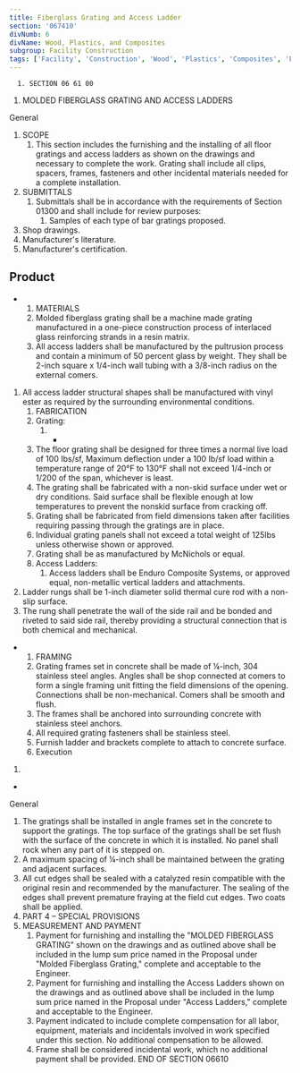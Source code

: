 ```yaml
---
title: Fiberglass Grating and Access Ladder
section: '067410'
divNumb: 6
divName: Wood, Plastics, and Composites
subgroup: Facility Construction
tags: ['Facility', 'Construction', 'Wood', 'Plastics', 'Composites', 'Fiberglass', 'Grating', 'Access', 'Ladder']
---
```


      1. SECTION 06 61 00
   1. MOLDED FIBERGLASS GRATING AND ACCESS LADDERS

General
1. SCOPE
   1. This section includes the furnishing and the installing of all floor gratings and access ladders as shown on the drawings and necessary to complete the work. Grating shall include all clips, spacers, frames, fasteners and other incidental materials needed for a complete installation.
2. SUBMITTALS
   1. Submittals shall be in accordance with the requirements of Section 01300 and shall include for review purposes:
      1. Samples of each type of bar gratings proposed.
2. Shop drawings.
3. Manufacturer's literature.
4. Manufacturer's certification.

## Product


* 
	1. MATERIALS
   1. Molded fiberglass grating shall be a machine made grating manufactured in a one-piece construction process of interlaced glass reinforcing strands in a resin matrix.
   1. All access ladders shall be manufactured by the pultrusion process and contain a minimum of 50 percent glass by weight. They shall be 2-inch square x 1/4-inch wall tubing with a 3/8-inch radius on the external comers.
1. All access ladder structural shapes shall be manufactured with vinyl ester as required by the surrounding environmental conditions.
	1. FABRICATION
   1. Grating:
         1. * 
	1. The floor grating shall be designed for three times a normal live load of 100 Ibs/sf, Maximum deflection under a 100 Ib/sf load within a temperature range of 20°F to 130°F shall not exceed 1/4-inch or 1/200 of the span, whichever is least.
	2. The grating shall be fabricated with a non-skid surface under wet or dry conditions. Said surface shall be flexible enough at low temperatures to prevent the nonskid surface from cracking off.
	3. Grating shall be fabricated from field dimensions taken after facilities requiring passing through the gratings are in place.
	4. Individual grating panels shall not exceed a total weight of 125Ibs unless otherwise shown or approved.
	5. Grating shall be as manufactured by McNichols or equal.
   1. Access Ladders:
      1. Access ladders shall be Enduro Composite Systems, or approved equal, non-metallic vertical ladders and attachments.
2. Ladder rungs shall be 1-inch diameter solid thermal cure rod with a non-slip surface.
3. The rung shall penetrate the wall of the side rail and be bonded and riveted to said side rail, thereby providing a structural connection that is both chemical and mechanical.

* 
	1. FRAMING
   1. Grating frames set in concrete shall be made of ¼-inch, 304 stainless steel angles. Angles shall be shop connected at comers to form a single framing unit fitting the field dimensions of the opening. Connections shall be non-mechanical. Comers shall be smooth and flush.
   1. The frames shall be anchored into surrounding concrete with stainless steel anchors.
   1. All required grating fasteners shall be stainless steel.
   1. Furnish ladder and brackets complete to attach to concrete surface.
   1. Execution
1.  

* 
	
General
   1. The gratings shall be installed in angle frames set in the concrete to support the gratings. The top surface of the gratings shall be set flush with the surface of the concrete in which it is installed. No panel shall rock when any part of it is stepped on.
2. A maximum spacing of ¼-inch shall be maintained between the grating and adjacent surfaces.
3. All cut edges shall be sealed with a catalyzed resin compatible with the original resin and recommended by the manufacturer. The sealing of the edges shall prevent premature fraying at the field cut edges. Two coats shall be applied.
1. PART 4 – SPECIAL PROVISIONS
1. MEASUREMENT AND PAYMENT
   1. Payment for furnishing and installing the "MOLDED FIBERGLASS GRATING" shown on the drawings and as outlined above shall be included in the lump sum price named in the Proposal under "Molded Fiberglass Grating," complete and acceptable to the Engineer.
   1. Payment for furnishing and installing the Access Ladders shown on the drawings and as outlined above shall be included in the lump sum price named in the Proposal under "Access Ladders," complete and acceptable to the Engineer.
   1. Payment indicated to include complete compensation for all labor, equipment, materials and incidentals involved in work specified under this section. No additional compensation to be allowed.
   1. Frame shall be considered incidental work, which no additional payment shall be provided.
END OF SECTION 06610


